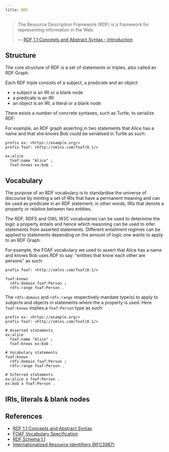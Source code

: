 ```yaml
---
title: RDF
---
```


> The Resource Description Framework (RDF) is a framework for representing information in the Web.
>
> — [RDF 1.1 Concepts and Abstract Syntax - Introduction](https://www.w3.org/TR/rdf11-concepts/#section-Introduction)

## Structure

The core structure of RDF is a set of statements or triples, also called an RDF Graph.

Each RDF triple consists of a subject, a predicate and an object:
- a subject is an IRI or a blank node
- a predicate is an IRI
- an object is an IRI, a literal or a blank node

There exists a number of concrete syntaxes, such as Turtle, to serialize RDF.

For example, an RDF graph asserting in two statements that Alice has a name and that she knows Bob could be serialised in Turtle as such:

```turtle
prefix ex: <https://example.org/>
prefix foaf: <http://xmlns.com/foaf/0.1/>

ex:alice
  foaf:name "Alice" ;
  foaf:knows ex:bob .
```

## Vocabulary

The purpose of an RDF vocabulary is to standardise the universe of discourse by minting a set of IRIs that have a permanent meaning and can be used as predicate in an RDF statement; in other words, IRIs that denote a property or relation between two entities.

The RDF, RDFS and OWL W3C vocabularies can be used to determine the logic a property entails and hence which reasoning can be used to infer statements from asserted statements. Different entailment regimes can be applied to statements depending on the amount of logic one wants to apply to an RDF Graph.

For example, the FOAF vocabulary we used to assert that Alice has a name and knows Bob uses RDF to say: "entities that know each other are persons" as such:

```turtle
prefix foaf: <http://xmlns.com/foaf/0.1/>

foaf:knows
  rdfs:domain foaf:Person ;
  rdfs:range foaf:Person .
```

The `rdfs:domain` and `rdfs:range` respectively mandate type(s) to apply to subjects and objects in statements where the a property is used. Here `foaf:knows` implies a `foaf:Person` type as such:

```turtle
prefix ex: <https://example.org/>
prefix foaf: <http://xmlns.com/foaf/0.1/>

# Asserted statements
ex:alice
  foaf:name "Alice" ;
  foaf:knows ex:bob .

# Vocabulary statements
foaf:knows
  rdfs:domain foaf:Person ;
  rdfs:range foaf:Person .

# Inferred statements
ex:alice a foaf:Person .
ex:bob a foaf:Person .
```

## IRIs, literals & blank nodes



## References

- [RDF 1.1 Concepts and Abstract Syntax](https://www.w3.org/TR/rdf11-concepts/)
- [FOAF Vocabulary Specification](http://xmlns.com/foaf/spec/)
- [RDF Schema 1.1](https://www.w3.org/TR/rdf-schema/)
- [Internationalized Resource Identifiers (RFC3987)](https://www.ietf.org/rfc/rfc3987.html)
